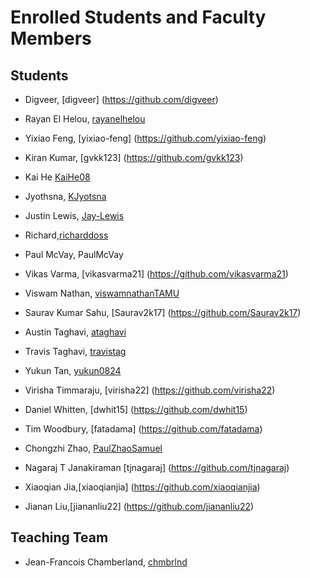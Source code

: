 # Enrolled Students and Faculty Members


## Students
* Digveer, [digveer] (https://github.com/digveer)
* Rayan El Helou, [rayanelhelou](https://github.com/rayanelhelou)
* Yixiao Feng, [yixiao-feng] (https://github.com/yixiao-feng)
* Kiran Kumar, [gvkk123] (https://github.com/gvkk123)
* Kai He [KaiHe08](https://github.com/KaiHe08)
* Jyothsna, [KJyotsna](https://github.com/KJyotsna)
* Justin Lewis, [Jay-Lewis](https://github.com/Jay-Lewis)
* Richard,[richarddoss](https://github.com/richarddoss)
* Paul McVay, PaulMcVay
* Vikas Varma, [vikasvarma21] (https://github.com/vikasvarma21)
* Viswam Nathan, [viswamnathanTAMU](https://github.com/viswamnathanTAMU)
* Saurav Kumar Sahu, [Saurav2k17] (https://github.com/Saurav2k17)
* Austin Taghavi, [ataghavi](https://github.com/ATaghavi)
* Travis Taghavi, [travistag](https://github.com/travistag)
* Yukun Tan, [yukun0824](https://github.com/yukun0824)
* Virisha Timmaraju, [virisha22] (https://github.com/virisha22)
* Daniel Whitten, [dwhit15] (https://github.com/dwhit15)
* Tim Woodbury, [fatadama] (https://github.com/fatadama)
* Chongzhi Zhao, [PaulZhaoSamuel](https://github.com/PaulZhaoSamuel)

* Nagaraj T Janakiraman [tjnagaraj] (https://github.com/tjnagaraj)
* Xiaoqian Jia,[xiaoqianjia] (https://github.com/xiaoqianjia)
* Jianan Liu,[jiananliu22] (https://github.com/jiananliu22)

## Teaching Team

* Jean-Francois Chamberland, [chmbrlnd](https://github.com/chmbrlnd)
